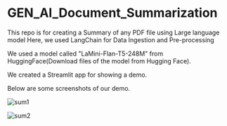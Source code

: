 # GEN_AI_Document_Summarization

This repo is for creating a Summary of any PDF file using Large language model
Here, we used LangChain for Data Ingestion and Pre-processing

We used a model called "LaMini-Flan-T5-248M" from HuggingFace(Download files of the model from Hugging Face).

We created a Streamlit app for showing a demo.

Below are some screenshots of our demo.

![sum1](https://github.com/Abhisandy/GEN_AI_Document_Summarization/assets/37812534/18781314-8c69-41ad-acc3-d972adb00f95)


![sum2](https://github.com/Abhisandy/GEN_AI_Document_Summarization/assets/37812534/50f83085-65f4-4e4b-b739-16940fa82c32)


